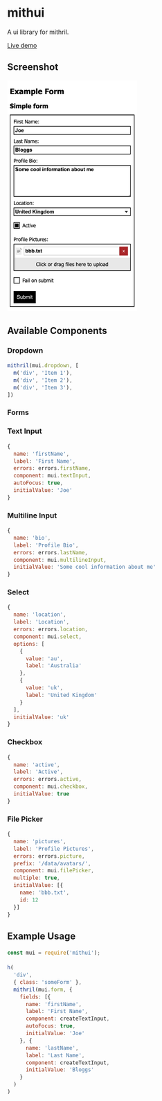 # mithui
A ui library for mithril.

[Live demo](https://mithui.onrender.com/)

## Screenshot
<img src="demo/screenshot.png" width="300px" alt="Screenshot of Demo" />

## Available Components
### Dropdown
```javascript
mithril(mui.dropdown, [
  m('div', 'Item 1'),
  m('div', 'Item 2'),
  m('div', 'Item 3'),
])
```

### Forms
### Text Input
```javascript
{
  name: 'firstName',
  label: 'First Name',
  errors: errors.firstName,
  component: mui.textInput,
  autoFocus: true,
  initialValue: 'Joe'
}
```
### Multiline Input
```javascript
{
  name: 'bio',
  label: 'Profile Bio',
  errors: errors.lastName,
  component: mui.multilineInput,
  initialValue: 'Some cool information about me'
}
```

### Select
```javascript
{
  name: 'location',
  label: 'Location',
  errors: errors.location,
  component: mui.select,
  options: [
    {
      value: 'au',
      label: 'Australia'
    },
    {
      value: 'uk',
      label: 'United Kingdom'
    }
  ],
  initialValue: 'uk'
}
```

### Checkbox
```javascript
{
  name: 'active',
  label: 'Active',
  errors: errors.active,
  component: mui.checkbox,
  initialValue: true
}
```

### File Picker
```javascript
{
  name: 'pictures',
  label: 'Profile Pictures',
  errors: errors.picture,
  prefix: '/data/avatars/',
  component: mui.filePicker,
  multiple: true,
  initialValue: [{
    name: 'bbb.txt',
    id: 12
  }]
}
```

## Example Usage
```javascript
const mui = require('mithui');

h(
  'div',
  { class: 'someForm' },
  mithril(mui.form, {
    fields: [{
      name: 'firstName',
      label: 'First Name',
      component: createTextInput,
      autoFocus: true,
      initialValue: 'Joe'
    }, {
      name: 'lastName',
      label: 'Last Name',
      component: createTextInput,
      initialValue: 'Bloggs'
    }
  )
)
```
